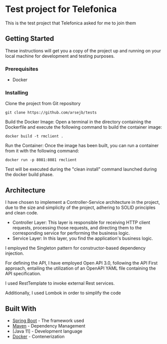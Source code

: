 # Test project for Telefonica 

This is the test project that Telefonica asked for me to join them

## Getting Started

These instructions will get you a copy of the project up and running on your local machine for development and testing
purposes.

### Prerequisites

* Docker

### Installing

Clone the project from Git repository

```
git clone https://github.com/arsejb/tests
```

Build the Docker Image: Open a terminal in the directory containing the Dockerfile and execute the following command to build the container image:

```
docker build -t rmclient .
```

Run the Container: Once the image has been built, you can run a container from it with the following command:

```
docker run -p 8081:8081 rmclient

```

Test will be executed during the "clean install" command launched during the docker build phase.


## Architecture

I have chosen to implement a Controller-Service architecture in the project, due to the size and simplicity of the project, adhering to SOLID principles and clean code.

- Controller Layer: This layer is responsible for receiving HTTP client requests, processing those requests, and directing them to the corresponding service for performing the business logic.
- Service Layer: In this layer, you find the application's business logic. 

I employed the Singleton pattern for constructor-based dependency injection.

For defining the API, I have employed Open API 3.0, following the API First approach, entailing the utilization of an
OpenAPI YAML file containing the API specification.

I used RestTemplate to invoke external Rest services.

Additionally, I used Lombok in order to simplify the code

## Built With

* [Spring Boot](https://spring.io/projects/spring-boot) - The framework used
* [Maven](https://maven.apache.org/) - Dependency Management
* [Java 11] - Development language
* [Docker](https://www.docker.com/) - Contenerization
